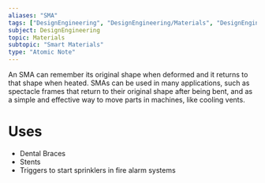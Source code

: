 ```yaml
---
aliases: "SMA"
tags: ["DesignEngineering", "DesignEngineering/Materials", "DesignEngineering/Materials/SmartMaterials"]
subject: DesignEngineering
topic: Materials
subtopic: "Smart Materials"
type: "Atomic Note"
---
```


An SMA can remember its original shape when deformed and it returns to that shape when heated. SMAs can be used in many applications, such as spectacle frames that return to their original shape after being bent, and as a simple and effective way to move parts in machines, like cooling vents.

# Uses
 - Dental Braces
 - Stents
 - Triggers to start sprinklers in fire alarm systems